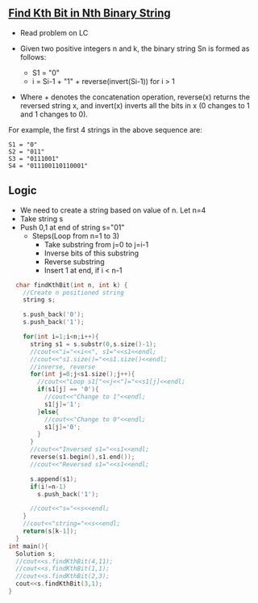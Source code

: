 ## [Find Kth Bit in Nth Binary String](https://leetcode.com/contest/weekly-contest-201/problems/find-kth-bit-in-nth-binary-string/)
- Read problem on LC

- Given two positive integers n and k, the binary string  Sn is formed as follows:
  - S1 = "0"
  - i = Si-1 + "1" + reverse(invert(Si-1)) for i > 1
- Where + denotes the concatenation operation, reverse(x) returns the reversed string x, and invert(x) inverts all the bits in x (0 changes to 1 and 1 changes to 0).

For example, the first 4 strings in the above sequence are:
```
S1 = "0"
S2 = "011"
S3 = "0111001"
S4 = "011100110110001"  
```

## Logic
- We need to create a string based on value of n. Let n=4
- Take string s
- Push 0,1 at end of string s="01"
  - Steps(Loop from n=1 to 3)
    - Take substring from j=0 to j=i-1
    - Inverse bits of this substring
    - Reverse substring
    - Insert 1 at end, if i < n-1
```c++
  char findKthBit(int n, int k) {
    //Create n positioned string
    string s;

    s.push_back('0');
    s.push_back('1');

    for(int i=1;i<n;i++){
      string s1 = s.substr(0,s.size()-1);
      //cout<<"i="<<i<<", s1="<<s1<<endl;
      //cout<<"s1.size()="<<s1.size()<<endl;
      //inverse, reverse
      for(int j=0;j<s1.size();j++){
        //cout<<"Loop s1["<<j<<"]="<<s1[j]<<endl;
        if(s1[j] == '0'){
          //cout<<"Change to 1"<<endl;
          s1[j]='1';
        }else{
          //cout<<"Change to 0"<<endl;
          s1[j]='0';
        }
      }
      //cout<<"Inversed s1="<<s1<<endl;
      reverse(s1.begin(),s1.end());
      //cout<<"Reversed s1="<<s1<<endl;

      s.append(s1);
      if(i!=n-1)
        s.push_back('1');

      //cout<<"s="<<s<<endl;
    }
    //cout<<"string="<<s<<endl;
    return(s[k-1]);
  }
int main(){
  Solution s;
  //cout<<s.findKthBit(4,11);
  //cout<<s.findKthBit(1,1);
  //cout<<s.findKthBit(2,3);
  cout<<s.findKthBit(3,1);
}
```
